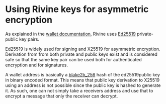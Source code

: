 # Using Rivine keys for asymmetric encryption

 As explained in the [wallet documentation](wallet.md), Rivine uses [Ed25519][ed25519] private-public key pairs. 

 Ed25519 is widely used for signing and  X25519 for asymmetric encryption. Derivation from from both private and public keys exist and is considered safe so that the same key pair can be used both for authenticated encryption  and for signatures.

 A wallet address is basically a [blake2b_256](blake2b) hash of the ed25519public key in binary encoded format. This means that public key derivation to X25519 using an address is not possible since the public key is hashed to generate it.
 As such, one can not simply take a receivers address and use that to encrypt a message that only the receiver can decrypt.


[Ed25519]: https://tools.ietf.org/html/rfc8032#section-5.1
[blake2b]: https://blake2.net

